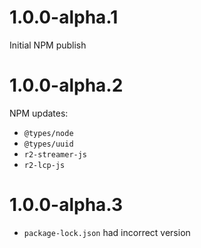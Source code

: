 # 1.0.0-alpha.1

Initial NPM publish

# 1.0.0-alpha.2

NPM updates:

* `@types/node`
* `@types/uuid`
* `r2-streamer-js`
* `r2-lcp-js`

# 1.0.0-alpha.3

* `package-lock.json` had incorrect version
